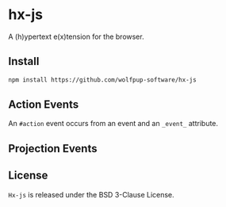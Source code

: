 # hx-js

A (h)ypertext e(x)tension for the browser.

## Install

```html
npm install https://github.com/wolfpup-software/hx-js
```

## Action Events

An `#action` event occurs from an event and an `_event_` attribute.

## Projection Events

## License

`Hx-js` is released under the BSD 3-Clause License.
